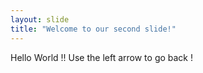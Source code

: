 ```yaml
---
layout: slide
title: "Welcome to our second slide!"
---
```

Hello World !! 
Use the left arrow to go back !
